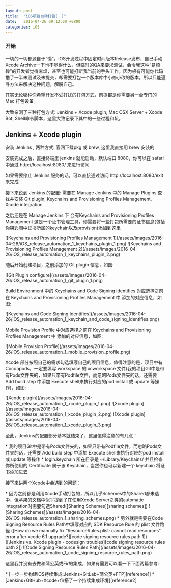 ```yaml
---
layout: post
title:  "iOS项目自动打包(一)"
date:   2016-04-26 09:12:00 +0800
categories: iOS
---
```


### 开始 ###
<p>一切的一切都源自于“懒”，iOS开发过程中固定时间版本Release发布，自己手动Xcode Archive一下也不觉得什么，但临时的QA来要求测试，会令我这种“易烦躁”的开发者觉得麻烦，甚至也可能打断我当前的手头工作，因为极有可能你代码撸了一半未测试及未提交，却需要打包一个版本库中小修小改的版本。所以只能遍寻方法来解决这种问题，解脱自己。</p>
<p>其实无论哪种你希望开发不受打扰的打包方式，前提都是你需要另一台专门的 Mac 打包设备。</p>
<p>大致亲测了三种打包方式: Jenkins + Xcode plugin, Mac OSX Server + Xcode Bot, Shell命令脚本，这里大致记录下其中的一些过程和坑。</p>

## Jenkins + Xcode plugin ##
<p>安装 Jenkins , 两种方式: 官网下载pkg 或 brew, 这里我直接用 brew 安装的</p>
<p>安装完成之后，直接终端里 jenkins 就能启动，默认端口 8080，你可以在 safari 中通过 http://localhost:8080/ 来进行访问</p>
<p>如果需要停止 Jenkins 服务的话，可以直接通过访问 http://localhost:8080/exit 来完成</p>
<p>接下来说到 Jenkins 的配置: 需要在 Manage Jenkins 中的 Manage Plugins 查找并安装 Git plugin, Keychains and Provisioning Profiles Management, Xcode integration</p>

<p>之后还是在 Manage Jenkins 下 会有Keychains and Provisioning Profiles Management 这是一个证书管理工具，你需要将一些打包所需要的证书信息(包括你钥匙圈中证书所属的keychain以及provision)添加到这里</p>
![Keychains and Provisioning Profiles Management 1](/assets/images/2016-04-26/iOS_release_automation_1_keychains_plugin_1.png)
![Keychains and Provisioning Profiles Management 2](/assets/images/2016-04-26/iOS_release_automation_1_keychains_plugin_2.png)

<p>随后开始创建项目，之前添加的 Git plugin 信息，如图:</p>
![Git Plugin configure](/assets/images/2016-04-26/iOS_release_automation_1_git_plugin_1.png)
<p>Build Environment 中的 Keychains and Code Signing Identifies 对应选择之前在 Keychains and Provisioning Profiles Management 中 添加的对应信息，如图:</p>
![Keychains and Code Signing Identifies](/assets/images/2016-04-26/iOS_release_automation_1_keychain_and_code_signing_identifies.png)
<p>Mobile Provision Profile 中对应选择之前在 Keychains and Provisioning Profiles Management 中 添加的对应信息，如图:</p>
![Mobile Provision Profile](/assets/images/2016-04-26/iOS_release_automation_1_mobile_provision_profile.png)
<p>Xcode 部分按照自己的需求勾选填写自己的项目信息，值得注意的是，项目中有Cocoapods，一定要填写 workspace 的 xcworkspace 文件(我的项目Git中是带有Pods文件夹的，如果只带有Podfile文件，而忽略Pods文件夹的话，还需要 Add build step 中添加 Execute shell来执行对应的pod install 或 update 等操作)，如图:</p>
![Xcode plugin](/assets/images/2016-04-26/iOS_release_automation_1_xcode_plugin_1.png)
![Xcode plugin](/assets/images/2016-04-26/iOS_release_automation_1_xcode_plugin_2.png)
![Xcode plugin](/assets/images/2016-04-26/iOS_release_automation_1_xcode_plugin_3.png)

<p>至此，Jenkins的配置部分基本就结束了，这里值得注意的有几点：</p>
* 我的项目Git中是带有Pods文件夹的，如果只带有Podfile文件，而忽略Pods文件夹的话，还需要 Add build step 中添加 Execute shell来执行对应的pod install 或 update 等操作
* login.keychain 所在目录是 ~/Library/Keychains/ 并且检查你所使用的 Certificate 属于该 Keychain，当然你也可以新建一个 keychain 将证书添加进去

<p>接下来讲两个Xcode中会遇到的问题：</p>
* 因为之前都是利用Xcode手动打包的，所以几乎Schemes中的Shared都未选中，但苹果的文档中似乎提到了在使用Xcode Server之类的automatic integration时需要勾选Shared([Sharing Schemes][sharing schemes])
![Sharing Schemes](/assets/images/2016-04-26/iOS_release_automation_1_sharing_schemes.png)
* 另外就是需要在Code Signing Resource Rules Path中填写对应的 SDK Resource Rule 的 plist 文件路径 ([How do we manually fix “ResourceRules.plist: cannot read resources” error after xcode 6.1 upgrade?][code signing resource rules path 1])([Jenkins vs. Xcode plugin - codesign troubles][code signing resource rules path 2])
![Code Signing Resource Rules Path](/assets/images/2016-04-26/iOS_release_automation_1_code_signing_resource_rules_path.png)

<p>这里我并没有去做和蒲公英或Fir的集成，如果有需要可以看一下下面两篇参考:</p>
* [一步一步构建iOS持续集成:Jenkins+GitLab+蒲公英+FTP][reference1]
* [Jenkins+GitHub+Xcode+fir搭了一个持续集成环境][reference2]

[sharing schemes]: https://developer.apple.com/library/ios/recipes/xcode_help-scheme_editor/Articles/SchemeShare.html
[code signing resource rules path 1]: http://stackoverflow.com/questions/26516442/how-do-we-manually-fix-resourcerules-plist-cannot-read-resources-error-after
[code signing resource rules path 2]: http://stackoverflow.com/questions/26464577/jenkins-vs-xcode-plugin-codesign-troubles
[reference1]: http://www.jianshu.com/p/c69deb29720d
[reference2]: http://www.jianshu.com/p/a17167274463
